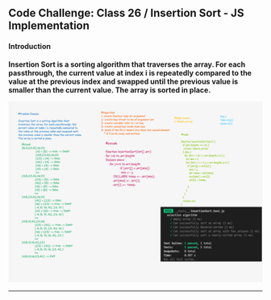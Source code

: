 ## Code Challenge: Class 26 / Insertion Sort - JS Implementation

#### Introduction

**Insertion Sort is a sorting algorithm that traverses the array. For each passthrough, the current value at index i is repeatedly compared to the value at the previous index and swapped until the previous value is smaller than the current value. The array is sorted in place.**

![](./wb.png)
<br>

****
